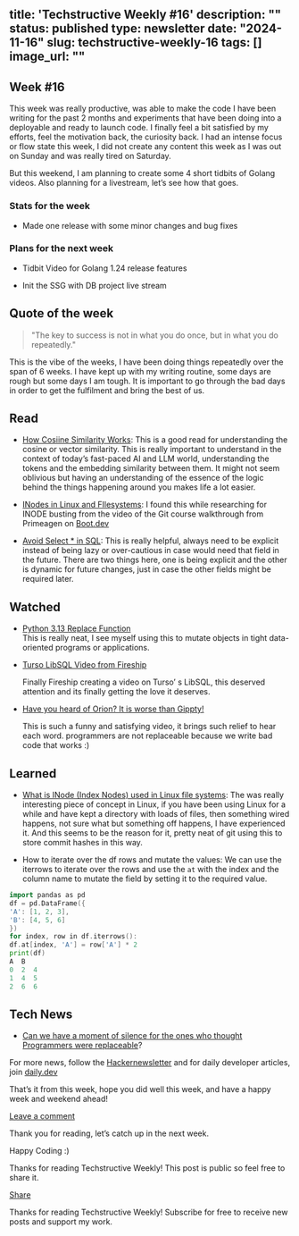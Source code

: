 title: 'Techstructive Weekly #16'
description: ""
status: published
type: newsletter
date: "2024-11-16"
slug: techstructive-weekly-16
tags: []
image_url: ""
---

## Week #16

This week was really productive, was able to make the code I have been writing for the past 2 months and experiments that have been doing into a deployable and ready to launch code. I finally feel a bit satisfied by my efforts, feel the motivation back, the curiosity back. I had an intense focus or flow state this week, I did not create any content this week as I was out on Sunday and was really tired on Saturday.

But this weekend, I am planning to create some 4 short tidbits of Golang videos. Also planning for a livestream, let’s see how that goes.

### Stats for the week

* Made one release with some minor changes and bug fixes
    

### Plans for the next week

* Tidbit Video for Golang 1.24 release features
    
* Init the SSG with DB project live stream
    

## Quote of the week

> "The key to success is not in what you do once, but in what you do repeatedly."

This is the vibe of the weeks, I have been doing things repeatedly over the span of 6 weeks. I have kept up with my writing routine, some days are rough but some days I am tough. It is important to go through the bad days in order to get the fulfilment and bring the best of us.

## Read

* [How Cosiine Similarity Works](https://tomhazledine.com/cosine-similarity/?ref=dailydev): This is a good read for understanding the cosine or vector similarity. This is really important to understand in the context of today’s fast-paced AI and LLM world, understanding the tokens and the embedding similarity between them. It might not seem oblivious but having an understanding of the essence of the logic behind the things happening around you makes life a lot easier.
    
* [INodes in Linux and FIlesystems](https://www.redhat.com/en/blog/inodes-linux-filesystem): I found this while researching for INODE busting from the video of the Git course walkthrough from Primeagen on [Boot.dev](http://Boot.dev)
    
* [Avoid Select \* in SQL](https://x.com/hnasr/status/1856745402399359315): This is really helpful, always need to be explicit instead of being lazy or over-cautious in case would need that field in the future. There are two things here, one is being explicit and the other is dynamic for future changes, just in case the other fields might be required later.  
    

## Watched

* [Python 3.13 Replace Function](https://youtu.be/H2G_BsF6HT4?si=RM0qPLwvu_UYqcwM)  
    This is really neat, I see myself using this to mutate objects in tight data-oriented programs or applications.
    
* [Turso LibSQL Video from Fireship](https://youtu.be/PGpL5hYpY1o?si=yPfAOsB9l8DhuVAt)
    
    Finally Fireship creating a video on Turso’ s LibSQL, this deserved attention and its finally getting the love it deserves.
    

* [Have you heard of Orion? It is worse than Gippty!](https://www.youtube.com/watch?v=ZehQ4XQs9NA)
    
    This is such a funny and satisfying video, it brings such relief to hear each word. programmers are not replaceable because we write bad code that works :)
    

## Learned

* [What is INode (Index Nodes) used in Linux file systems](https://www.redhat.com/en/blog/inodes-linux-filesystem): The was really interesting piece of concept in Linux, if you have been using Linux for a while and have kept a directory with loads of files, then something wired happens, not sure what but something off happens, I have experienced it. And this seems to be the reason for it, pretty neat of git using this to store commit hashes in this way.
    
* How to iterate over the df rows and mutate the values: We can use the iterrows to iterate over the rows and use the `at` with the index and the column name to mutate the field by setting it to the required value.
    

```go
import pandas as pd
df = pd.DataFrame({
'A': [1, 2, 3],
'B': [4, 5, 6]
})
for index, row in df.iterrows():
df.at[index, 'A'] = row['A'] * 2
print(df)
A  B
0  2  4
1  4  5
2  6  6
```

## Tech News

* [Can we have a moment of silence for the ones who thought Programmers were replaceable](https://the-decoder.com/openais-new-orion-model-reportedly-shows-small-gains-over-gpt-4/)?
    

For more news, follow the [Hackernewsletter](https://buttondown.com/hacker-newsletter/archive/hacker-newsletter-722) and for daily developer articles, join [daily.dev](http://daily.dev)

That’s it from this week, hope you did well this week, and have a happy week and weekend ahead!

[Leave a comment](https://techstructively.substack.com/p/techstructive-weekly-16/comments)

Thank you for reading, let’s catch up in the next week.

Happy Coding :)

Thanks for reading Techstructive Weekly! This post is public so feel free to share it.

[Share](https://techstructively.substack.com/p/techstructive-weekly-16?utm_source=substack&utm_medium=email&utm_content=share&action=share)

Thanks for reading Techstructive Weekly! Subscribe for free to receive new posts and support my work.

